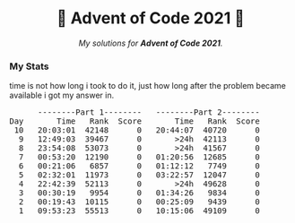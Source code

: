 <h1 align="center">
	🌟 Advent of Code 2021 🎄
</h1>

<p align="center">
	<i>My solutions for <b>Advent of Code 2021</b>.</i>
</p>
<h3>My Stats</h3>
<p>time is not how long i took to do it, just how long after the problem became available i got my answer in.</p>
<pre>
      --------Part 1--------   --------Part 2--------
Day       Time   Rank  Score       Time   Rank  Score
 10   20:03:01  42148      0   20:44:07  40720      0
  9   12:49:03  39467      0       >24h  42113      0
  8   23:54:08  53073      0       >24h  41567      0
  7   00:53:20  12190      0   01:20:56  12685      0
  6   00:21:06   6857      0   01:12:12   7749      0
  5   02:32:01  11973      0   03:22:57  12047      0
  4   22:42:39  52113      0       >24h  49628      0
  3   00:30:19   9954      0   01:34:26   9834      0
  2   00:19:43  10115      0   00:25:09   9439      0
  1   09:53:23  55513      0   10:15:06  49109      0
</pre>
